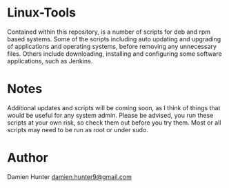 # Linux-Tools
Contained within this repository, is a number of scripts for deb and rpm based systems. Some of the scripts including auto updating and upgrading of applications and operating systems, before removing any unnecessary files. Others include downloading, installing and configuring some software applications, such as Jenkins.

# Notes
  Additional updates and scripts will be coming soon, as I think of things that would be useful for any system admin.
  Please be advised, you run these scripts at your own risk, so check them out before you try them.
  Most or all scripts may need to be run as root or under sudo.

# Author
Damien Hunter
damien.hunter9@gmail.com
